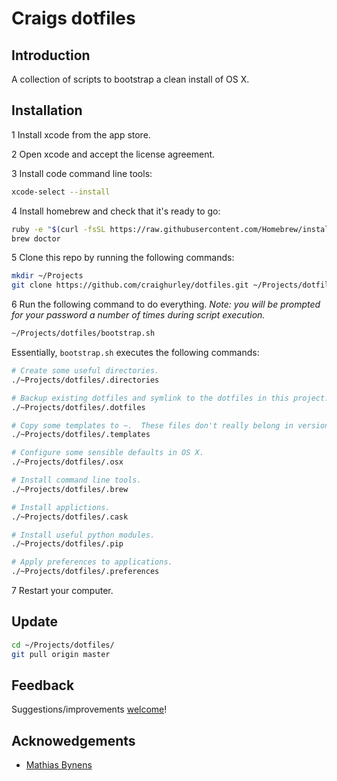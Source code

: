 # Craigs dotfiles


## Introduction
A collection of scripts to bootstrap a clean install of OS X.


## Installation

1 Install xcode from the app store.

2 Open xcode and accept the license agreement.

3 Install code command line tools:
```bash
xcode-select --install
```

4 Install homebrew and check that it's ready to go:
```bash
ruby -e "$(curl -fsSL https://raw.githubusercontent.com/Homebrew/install/master/install)"
brew doctor
```

5 Clone this repo by running the following commands:
```bash
mkdir ~/Projects
git clone https://github.com/craighurley/dotfiles.git ~/Projects/dotfiles
```

6 Run the following command to do everything.  _Note: you will be prompted for your password a number of times during script execution._
```bash
~/Projects/dotfiles/bootstrap.sh
```

Essentially, `bootstrap.sh` executes the following commands:
```bash
# Create some useful directories.
./~Projects/dotfiles/.directories

# Backup existing dotfiles and symlink to the dotfiles in this project.
./~Projects/dotfiles/.dotfiles

# Copy some templates to ~.  These files don't really belong in version control.
./~Projects/dotfiles/.templates

# Configure some sensible defaults in OS X.
./~Projects/dotfiles/.osx

# Install command line tools.
./~Projects/dotfiles/.brew

# Install applictions.
./~Projects/dotfiles/.cask

# Install useful python modules.
./~Projects/dotfiles/.pip

# Apply preferences to applications.
./~Projects/dotfiles/.preferences
```

7 Restart your computer.


## Update
```bash
cd ~/Projects/dotfiles/
git pull origin master
```


## Feedback
Suggestions/improvements [welcome](https://github.com/craighurley/dotfiles/issues)!


## Acknowedgements
* [Mathias Bynens](https://github.com/mathiasbynens)
